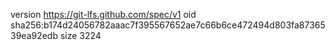 version https://git-lfs.github.com/spec/v1
oid sha256:b174d24056782aaac7f395567652ae7c66b6ce472494d803fa8736539ea92edb
size 3224
